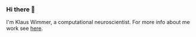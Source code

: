 ### Hi there 👋

I'm Klaus Wimmer, a computational neuroscientist. For more info about me work see [here](https://sites.google.com/view/wimmerlab).
